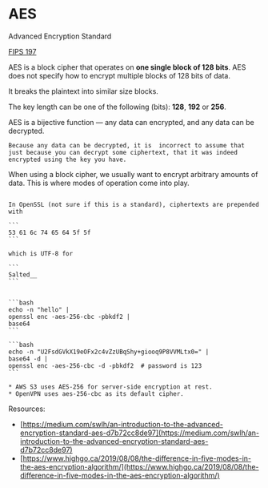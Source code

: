 # AES

Advanced Encryption Standard

[FIPS 197](https://csrc.nist.gov/pubs/fips/197/final)

AES is a block cipher that operates on **one single block of 128 bits**. AES does not specify how to encrypt multiple blocks of 128 bits of data. 

It breaks the plaintext into similar size blocks.

The key length can be one of the following (bits): **128**, **192** or **256**.

AES is a bijective function — any data can encrypted, and any data can be decrypted. 

~~~admonish warning
Because any data can be decrypted, it is  incorrect to assume that just because you can decrypt some ciphertext, that it was indeed encrypted using the key you have.
~~~

When using a block cipher, we usually want to encrypt arbitrary amounts of data. This is where modes of operation come into play.

~~~admonish example title="Ciphertext"

In OpenSSL (not sure if this is a standard), ciphertexts are prepended with

```
53 61 6c 74 65 64 5f 5f
```

which is UTF-8 for

```
Salted__
```
~~~

~~~admonish example title="Encrypt file with OpenSSL"

```bash
echo -n "hello" | 
openssl enc -aes-256-cbc -pbkdf2 | 
base64
```

```bash
echo -n "U2FsdGVkX19eOFx2c4vZzUBqShy+giooq9P8VVMLtx0=" |
base64 -d |
openssl enc -aes-256-cbc -d -pbkdf2  # password is 123
```
~~~

~~~admonish example
* AWS S3 uses AES-256 for server-side encryption at rest.
* OpenVPN uses aes-256-cbc as its default cipher. 
~~~

Resources:
* [https://medium.com/swlh/an-introduction-to-the-advanced-encryption-standard-aes-d7b72cc8de97](https://medium.com/swlh/an-introduction-to-the-advanced-encryption-standard-aes-d7b72cc8de97)
* [https://www.highgo.ca/2019/08/08/the-difference-in-five-modes-in-the-aes-encryption-algorithm/](https://www.highgo.ca/2019/08/08/the-difference-in-five-modes-in-the-aes-encryption-algorithm/)
